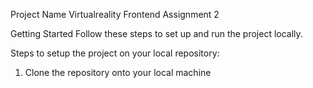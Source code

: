 Project Name
Virtualreality Frontend Assignment 2

Getting Started
Follow these steps to set up and run the project locally.

Steps to setup the project on your local repository:

1. Clone the repository onto your local machine

```git clone git@github.com:earthfm1670/virtualreality_frontend_2.git

```
